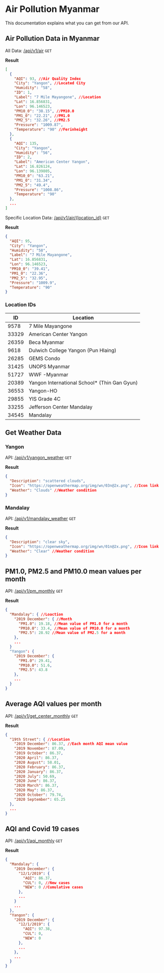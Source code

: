 
# Air Pollution Myanmar

This documentation explains what you can get from our API.

## Air Pollution Data in Myanmar

All Data: [/api/v1/air](https://myanmarairpollution.herokuapp.com/api/v1/air "Get all air pollution data") ```GET```

**Result**

```json
[
  {
    "AQI": 93, //Air Quality Index
    "City": "Yangon", //Located City
    "Humidity": "58",
    "ID": 1,
    "Label": "7 Mile Mayangone", //Location
    "Lat": 16.856831,
    "Lon": 96.146523,
    "PM10_0": "38.15", //PM10.0
    "PM1_0": "22.21", //PM1.0
    "PM2_5": "32.26", //PM2.5
    "Pressure": "1009.87",
    "Temperature": "90" //Ferinheight
  },
  {
    "AQI": 135,
    "City": "Yangon",
    "Humidity": "56",
    "ID": 2,
    "Label": "American Center Yangon",
    "Lat": 16.826124,
    "Lon": 96.139805,
    "PM10_0": "63.21",
    "PM1_0": "31.34",
    "PM2_5": "49.4",
    "Pressure": "1008.86",
    "Temperature": "90"
  },
  ...
]
```

Specific Location Data: [/api/v1/air/{location_id}](https://myanmarairpollution.herokuapp.com/api/v1/air/9578 "Get all air pollution data from ID 9578") ```GET```

**Result**

```json
{
  "AQI": 95,
  "City": "Yangon",
  "Humidity": "58",
  "Label": "7 Mile Mayangone",
  "Lat": 16.856831,
  "Lon": 96.146523,
  "PM10_0": "39.41",
  "PM1_0": "22.36",
  "PM2_5": "32.95",
  "Pressure": "1009.9",
  "Temperature": "90"
}
```

### Location IDs
|ID|Location|
|---|---|
|9578|7 Mile Mayangone|
|33329|American Center Yangon|
|26359|Beca Myanmar|
|9618|Dulwich College Yangon (Pun Hlaing)|
|26285|GEMS Condo|
|31425|UNOPS Myanmar|
|51727|WWF -Myanmar|
|20389|Yangon International School* (Thin Gan Gyun)|
|36553|Yangon-HO|
|29855|YIS Grade 4C|
|33255|Jefferson Center Mandalay|
|34545|Mandalay|

## Get Weather Data

### Yangon

API: [/api/v1/yangon_weather](https://myanmarairpollution.herokuapp.com/api/v1/yangon_weather "Get yangon weather data") ```GET```

**Result**

```json
{
  "Description": "scattered clouds",
  "Icon": "https://openweathermap.org/img/wn/03n@2x.png", //Icon link
  "Weather": "Clouds" //Weather condition
}
```

### Mandalay

API: [/api/v1/mandalay_weather](https://myanmarairpollution.herokuapp.com/api/v1/mandalay_weather "Get yangon weather data") ```GET```

**Result**

```json
{
  "Description": "clear sky",
  "Icon": "https://openweathermap.org/img/wn/01n@2x.png", //Icon link
  "Weather": "Clear" //Weather condition
}
```

## PM1.0, PM2.5 and PM10.0 mean values per month

API: [/api/v1/pm_monthly](https://myanmarairpollution.herokuapp.com/api/v1/pm_monthly "Get PM values") ```GET```

**Result**

```json
{
  "Mandalay": { //Loaction
    "2019 December": { //Month
      "PM1.0": 19.18, //Mean value of PM1.0 for a month
      "PM10.0": 33.4, //Mean value of PM10.0 for a month
      "PM2.5": 28.92 //Mean value of PM2.5 for a month
    },
    ...
  }
  "Yangon": {
    "2019 December": {
      "PM1.0": 29.41,
      "PM10.0": 51.6,
      "PM2.5": 43.8
    },
    ...
  }
}
```

## Average AQI values per month

API: [/api/v1/get_center_monthly](https://myanmarairpollution.herokuapp.com/api/v1/get_center_monthly "Get AQI values") ```GET```

**Result**

```json
{
  "19th Street": { //Location
    "2019 December": 86.37, //Each month AQI mean value
    "2019 November": 87.09,
    "2019 October": 86.37,
    "2020 April": 86.37,
    "2020 August": 58.01,
    "2020 February": 86.37,
    "2020 January": 86.37,
    "2020 July": 50.69,
    "2020 June": 86.37,
    "2020 March": 86.37,
    "2020 May": 86.37,
    "2020 October": 79.74,
    "2020 September": 65.25
  },
  ...
}
```

## AQI and Covid 19 cases

API: [/api/v1/aqi_monthly](https://myanmarairpollution.herokuapp.com/api/v1/aqi_monthly "Get AQI and Covid 19 cases") ```GET```

**Result**

```json
{
  "Mandalay": {
    "2019 December": {
      "12/1/2019": {
        "AQI": 86.37,
        "CUL": 0, //New cases
        "NEW": 0 //Cumulative cases
      },
      ...
    }
    ...
  },
  "Yangon": {
    "2019 December": {
      "12/1/2019": {
        "AQI": 97.38,
        "CUL": 0,
        "NEW": 0
      },
      ...
    },
    ...
  }
}
```